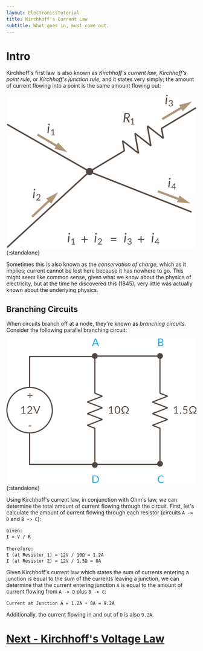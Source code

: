 ```yaml
---
layout: ElectronicsTutorial
title: Kirchhoff's Current Law
subtitle: What goes in, must come out.
---
```


# Intro

Kirchhoff's first law is also known as _Kirchhoff's current law_, _Kirchhoff's point rule_, or _Kirchhoff's junction rule_, and it states very simply; the amount of current flowing into a point is the same amount flowing out:

![](Kirchhoffs_Current_Law.svg){:standalone}

Sometimes this is also known as the _conservation of charge_, which as it implies; current cannot be lost here because it has nowhere to go. This might seem like common sense, given what we know about the physics of electricity, but at the time he discovered this (1845), very little was actually known about the underlying physics. 

<!--

[algebraic Σ I<sub>IN</sub> = Σ I<sub>OUT</sub>]

[current in are +, currents leaving are -]

-->

## Branching Circuits

When circuits branch off at a node, they're known as _branching circuits_. Consider the following parallel branching circuit:

![](Current_Law_Parallel_Circuit.svg){:standalone}

Using Kirchhoff's current law, in conjunction with Ohm's law, we can determine the total amount of current flowing through the circuit. First, let's calculate the amount of current flowing through each resistor (circuits `A -> D` and `B -> C`):

```
Given:
I = V / R

Therefore:
I (at Resistor 1) = 12V / 10Ω = 1.2A
I (at Resistor 2) = 12V / 1.5Ω = 8A
```

Given Kirchhoff's current law which states the sum of currents entering a junction is equal to the sum of the currents leaving a junction, we can determine that the current entering junction `A` is equal to the amount of current flowing from `A -> D` plus `B -> C`:

```
Current at Junction A = 1.2A + 8A = 9.2A
```

Additionally, the current flowing in and out of `D` is also `9.2A`.


# [Next - Kirchhoff's Voltage Law](../Kirchhoffs_Voltage_Law)
